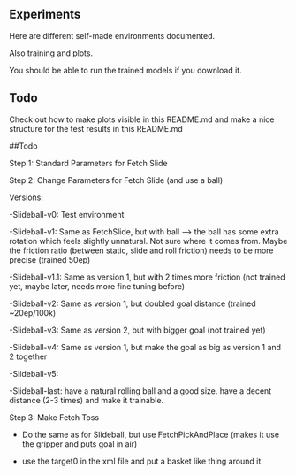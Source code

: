 

## Experiments


Here are different self-made environments documented.

Also training and plots.

You should be able to run the trained models if you download it.



## Todo

Check out how to make plots visible in this README.md and make a nice structure for the test results in this README.md




##Todo

Step 1: Standard Parameters for Fetch Slide








Step 2: Change Parameters for Fetch Slide (and use a ball)


Versions:

-Slideball-v0: Test environment




-Slideball-v1: Same as FetchSlide, but with ball
  --> the ball has some extra rotation which feels slightly unnatural. Not sure where it comes from. Maybe the friction ratio (between static, slide and roll friction) needs to be more precise
(trained 50ep)

-Slideball-v1.1: Same as version 1, but with 2 times more friction
(not trained yet, maybe later, needs more fine tuning before)

-Slideball-v2: Same as version 1, but doubled goal distance
(trained ~20ep/100k)

-Slideball-v3: Same as version 2, but with bigger goal
(not trained yet)

-Slideball-v4: Same as version 1, but make the goal as big as version 1 and 2 together

-Slideball-v5: 

-Slideball-last: have a natural rolling ball and a good size. have a decent distance (2-3 times) and make it trainable.




Step 3: Make Fetch Toss

- Do the same as for Slideball, but use FetchPickAndPlace (makes it use the gripper and puts goal in air)

- use the target0 in the xml file and put a basket like thing around it.
